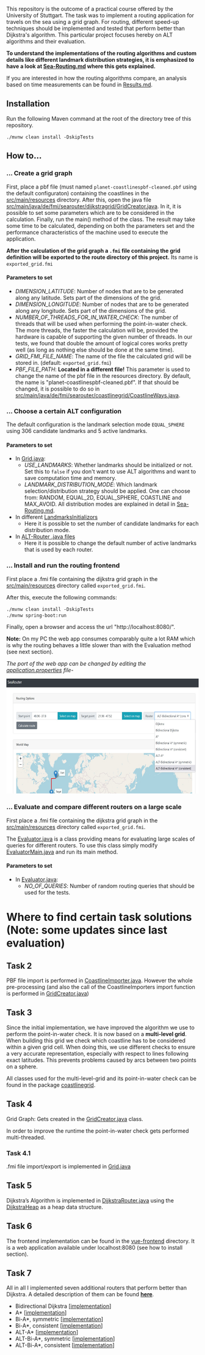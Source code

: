 This repository is the outcome of a practical course offered by the University of Stuttgart. The task was to 
implement a routing application for travels on the sea using a grid graph. For routing, different speed-up techniques should be
implemented and tested that perform better than Dijkstra's algorithm. This particular project focuses hereby on ALT algorithms and their evaluation.

**To understand the implementations of the routing algorithms and custom details like different landmark distribution strategies, it is emphasized to have a look at [Sea-Routing.md](./Sea-Routing.md) where this gets explained.**

If you are interested in how the routing algorithms compare, an analysis based on time measurements can be found in [Results.md](./Results.md).

## Installation

Run the following Maven command at the root of the directory tree of this repository.

```shell
./mvnw clean install -DskipTests
```
## How to...

### ... Create a grid graph
First, place a pbf file (must named ```planet-coastlinespbf-cleaned.pbf``` using the default configuraton) containing the coastlines in the
[src/main/resources](./src/main/resources) directory. After this, open the java file
[src/main/java/de/fmi/searouter/dijkstragrid/GridCreator.java](./src/main/java/de/fmi/searouter/dijkstragrid/GridCreator.java).
In it, it is possible to set some parameters which are to be considered in the calculation.
Finally, run the main() method of the class. The result may take some time to be calculated,
depending on both the parameters set and the performance characteristics of the machine
used to execute the application.

**After the calculation of the grid graph a ```.fmi``` file containing the grid definition will be exported to
the route directory of this project.** Its name is ```exported_grid.fmi``` 

#### Parameters to set
- *DIMENSION_LATITUDE*: Number of nodes that are to be generated along any latitude.
  Sets part of the dimensions of the grid.
- *DIMENSION_LONGITUDE*: Number of nodes that are to be generated along any longitude.
  Sets part of the dimensions of the grid.
- *NUMBER_OF_THREADS_FOR_IN_WATER_CHECK*: The number of threads that will be used when
  performing the point-in-water check. The more threads, the faster the calculation will be, provided
  the hardware is capable of supporting the given number of threads. In our tests, we found that double
  the amount of logical cores works pretty well (as long as nothing else should be done at the same time).
- *GRID_FMI_FILE_NAME*: The name of the file the calculated grid will be stored in. (default: ```exported_grid.fmi```)
- *PBF_FILE_PATH*: **Located in a different file!** This parameter is used to change the name of the pbf file
  in the resources directory. By default, the name is "planet-coastlinespbf-cleaned.pbf". If that should be
  changed, it is possible to do so in
  [src/main/java/de/fmi/searouter/coastlinegrid/CoastlineWays.java](./src/main/java/de/fmi/searouter/coastlinegrid/CoastlineWays.java).

### ... Choose a certain ALT configuration

The default configuration is the landmark selection mode ```EQUAL_SPHERE``` using 306 candidate landmarks and 5 active landmarks.

#### Parameters to set
* In [Grid.java](./src/main/java/de/fmi/searouter/dijkstragrid/Grid.java):
  - *USE_LANDMARKS*: Whether landmarks should be initialized or not. Set this to ```false``` if you don't want to use ALT algorithms and want to save computation time and memory.
  - *LANDMARK_DISTRIBUTION_MODE*: Which landmark selection/distribution strategy should be applied. One can choose from: RANDOM, EQUAL_2D, EQUAL_SPHERE, COASTLINE and MAX_AVOID. All distribution modes are explained in detail in [Sea-Routing.md](./Sea-Routing.md).
* In different [LandmarksInitializors](./src/main/java/de/fmi/searouter/landmarks/initializer/)
  - Here it is possible to set the number of candidate landmarks for each distribution mode.
* In [ALT-Router .java files](./src/main/java/de/fmi/searouter/router/alt/)
  - Here it is possible to change the default number of active landmarks that is used by each router.


###  ... Install and run the routing frontend
First place a .fmi file containing the dijkstra grid graph in the
[src/main/resources](./src/main/resources) directory called
```exported_grid.fmi```.

After this, execute the following commands:
```shell
./mvnw clean install -DskipTests
./mvnw spring-boot:run
```
Finally, open a browser and access the url "http://localhost:8080/".

**Note:** On my PC the web app consumes comparably quite a lot RAM which is why the routing behaves a little slower than with the Evaluation method (see next section).

*The port of the web app can be changed by editing the [application.properties](./src/main/resources/application.properties) file-*

<img src="./docres/frontend.jpg" height="300px">

### ... Evaluate and compare different routers on a large scale

First place a .fmi file containing the dijkstra grid graph in the
[src/main/resources](./src/main/resources) directory called
```exported_grid.fmi```.

The [Evaluator.java](./src/main/java/de/fmi/searouter/evaluation/Evaluator.java) is a class providing means for evaluating large scales of queries for different routers. To use this class simply modify [EvaluatorMain.java](./src/main/java/de/fmi/searouter/evaluation/EvaluationMain.java) and run its main method.

#### Parameters to set
* In [Evaluator.java](./src/main/java/de/fmi/searouter/evaluation/Evaluator.java):
  - *NO_OF_QUERIES*: Number of random routing queries that should be used for the tests.


# Where to find certain task solutions (**Note**: some updates since last evaluation)

## Task 2

PBF file import is performed in [CoastlineImporter.java](./src/main/java/de/fmi/searouter/osmimport/CoastlineImporter.java).
However the whole pre-processing (and also the call of the CoastlineImporters import function is performed in [GridCreator.java](./src/main/java/de/fmi/searouter/dijkstragrid/GridCreator.java))

## Task 3

Since the initial implementation, we have improved the algorithm we use to perform the point-in-water
check. It is now based on a **multi-level grid**. When building this grid we check which coastline has to be
considered within a given grid cell. When doing this, we use different checks to ensure a very accurate 
representation, especially with respect to lines following exact latitudes. This prevents problems caused
by arcs between two points on a sphere. 

All classes used for the multi-level-grid and its point-in-water check can be found in the package
 [coastlinegrid](./src/main/java/de/fmi/searouter/coastlinegrid). 
 
 ## Task 4
 
 Grid Graph: Gets created in the [GridCreator.java](./src/main/java/de/fmi/searouter/dijkstragrid/GridCreator.java) class.
 
 In order to improve the runtime the point-in-water check gets performed multi-threaded.
 
 ### Task 4.1
 
 .fmi file import/export is implemented in [Grid.java](./src/main/java/de/fmi/searouter/dijkstragrid/Grid.java)
 
 ## Task 5
 
 Dijkstra’s Algorithm is implemented in [DijkstraRouter.java](./src/main/java/de/fmi/searouter/router/DijkstraRouter.java) using the
 [DijkstraHeap](./src/main/java/de/fmi/searouter/router/DijkstraHeap.java) as a heap data structure.
 
 ## Task 6
 
 The frontend implementation can be found in the [vue-frontend](./vue-frontend) directory.
 It is a web application available under localhost:8080 (see how to install section).

## Task 7

All in all I implemented seven additional routers that perform better than Dijkstra.
A detailed description of them can be found **[here](./Sea-Routing.md)**.

* Bidirectional Dijkstra [[implementation](./src/main/java/de/fmi/searouter/router/bidijkstra)]
* A* [[implementation](./src/main/java/de/fmi/searouter/router/astar)]
* Bi-A*, symmetric [[implementation](./src/main/java/de/fmi/searouter/router/symmetricastar/)]
* Bi-A*, consistent [[implementation](./src/main/java/de/fmi/searouter/router/consistentbiastar/)]
* ALT-A* [[implementation](./src/main/java/de/fmi/searouter/router/alt/astar/)]
* ALT-Bi-A*, symmetric [[implementation](./src/main/java/de/fmi/searouter/router/alt/symmetricastar//)]
* ALT-Bi-A*, consistent [[implementation](./src/main/java/de/fmi/searouter/router/alt/consistentbiastar/)]